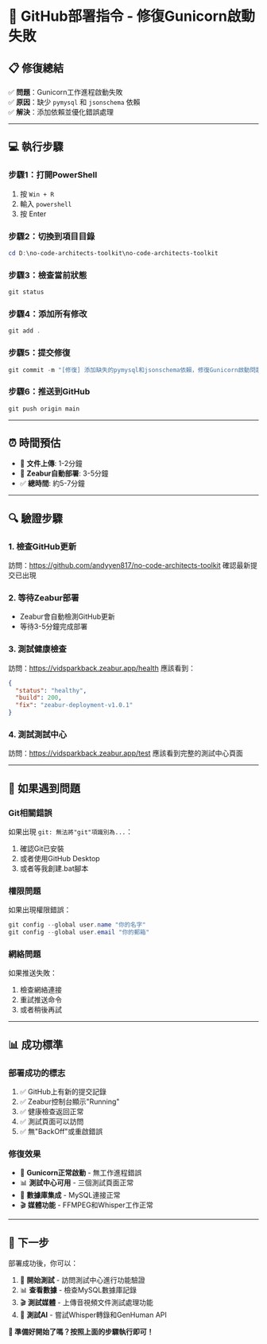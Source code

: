 # 🚀 GitHub部署指令 - 修復Gunicorn啟動失敗

## 📋 **修復總結**
✅ **問題**：Gunicorn工作進程啟動失敗  
✅ **原因**：缺少 `pymysql` 和 `jsonschema` 依賴  
✅ **解決**：添加依賴並優化錯誤處理  

---

## 💻 **執行步驟**

### **步驟1：打開PowerShell**
1. 按 `Win + R`
2. 輸入 `powershell`
3. 按 Enter

### **步驟2：切換到項目目錄**
```powershell
cd D:\no-code-architects-toolkit\no-code-architects-toolkit
```

### **步驟3：檢查當前狀態**
```powershell
git status
```

### **步驟4：添加所有修改**
```powershell
git add .
```

### **步驟5：提交修復**
```powershell
git commit -m "[修復] 添加缺失的pymysql和jsonschema依賴，修復Gunicorn啟動問題"
```

### **步驟6：推送到GitHub**
```powershell
git push origin main
```

---

## ⏰ **時間預估**
- 📁 **文件上傳**: 1-2分鐘
- 🔄 **Zeabur自動部署**: 3-5分鐘
- ✅ **總時間**: 約5-7分鐘

---

## 🔍 **驗證步驟**

### **1. 檢查GitHub更新**
訪問：https://github.com/andyyen817/no-code-architects-toolkit
確認最新提交已出現

### **2. 等待Zeabur部署**
- Zeabur會自動檢測GitHub更新
- 等待3-5分鐘完成部署

### **3. 測試健康檢查**
訪問：https://vidsparkback.zeabur.app/health
應該看到：
```json
{
  "status": "healthy",
  "build": 200,
  "fix": "zeabur-deployment-v1.0.1"
}
```

### **4. 測試測試中心**
訪問：https://vidsparkback.zeabur.app/test
應該看到完整的測試中心頁面

---

## 🚨 **如果遇到問題**

### **Git相關錯誤**
如果出現 `git: 無法將"git"項識別為...`：
1. 確認Git已安裝
2. 或者使用GitHub Desktop
3. 或者等我創建.bat腳本

### **權限問題**
如果出現權限錯誤：
```powershell
git config --global user.name "你的名字"
git config --global user.email "你的郵箱"
```

### **網絡問題**
如果推送失敗：
1. 檢查網絡連接
2. 重試推送命令
3. 或者稍後再試

---

## 📊 **成功標準**

### **部署成功的標志**
1. ✅ GitHub上有新的提交記錄
2. ✅ Zeabur控制台顯示"Running"
3. ✅ 健康檢查返回正常
4. ✅ 測試頁面可以訪問
5. ✅ 無"BackOff"或重啟錯誤

### **修復效果**
- 🔧 **Gunicorn正常啟動** - 無工作進程錯誤
- 📊 **測試中心可用** - 三個測試頁面正常
- 💾 **數據庫集成** - MySQL連接正常
- 🎬 **媒體功能** - FFMPEG和Whisper工作正常

---

## 🎯 **下一步**

部署成功後，你可以：
1. 🧪 **開始測試** - 訪問測試中心進行功能驗證
2. 📊 **查看數據** - 檢查MySQL數據庫記錄
3. 🎬 **測試媒體** - 上傳音視頻文件測試處理功能
4. 🤖 **測試AI** - 嘗試Whisper轉錄和GenHuman API

**🎉 準備好開始了嗎？按照上面的步驟執行即可！**




